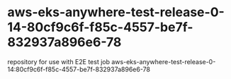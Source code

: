 # aws-eks-anywhere-test-release-0-14-80cf9c6f-f85c-4557-be7f-832937a896e6-78
repository for use with E2E test job aws-eks-anywhere-test-release-0-14:80cf9c6f-f85c-4557-be7f-832937a896e6-78
